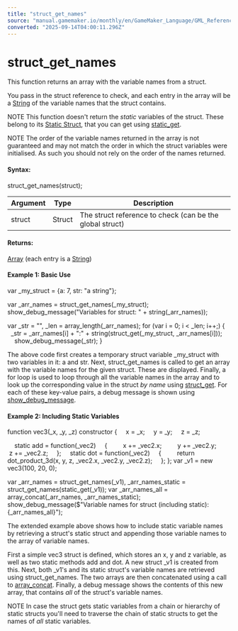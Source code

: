 ```yaml
---
title: "struct_get_names"
source: "manual.gamemaker.io/monthly/en/GameMaker_Language/GML_Reference/Variable_Functions/variable_struct_get_names.htm"
converted: "2025-09-14T04:00:11.296Z"
---
```


# struct\_get\_names

This function returns an array with the variable names from a struct.

You pass in the struct reference to check, and each entry in the array will be a [String](../../GML_Overview/Data_Types.md) of the variable names that the struct contains.

NOTE This function doesn't return the _static_ variables of the struct. These belong to its [Static Struct](../../GML_Overview/Structs/Static_Structs.md), that you can get using [static\_get](static_get.md).

NOTE The order of the variable names returned in the array is not guaranteed and may not match the order in which the struct variables were initialised. As such you should not rely on the order of the names returned.

#### Syntax:

struct\_get\_names(struct);

| Argument | Type | Description |
| --- | --- | --- |
| struct | Struct | The struct reference to check (can be the global struct) |

#### Returns:

[Array](../../GML_Overview/Arrays.md) (each entry is a [String](../../GML_Overview/Data_Types.md))

#### Example 1: Basic Use

var \_my\_struct = {a: 7, str: "a string"};

var \_arr\_names = struct\_get\_names(\_my\_struct);
show\_debug\_message("Variables for struct: " + string(\_arr\_names));

var \_str = "", \_len = array\_length(\_arr\_names);
for (var i = 0; i < \_len; i++;)
{
    \_str = \_arr\_names\[i\] + ":" + string(struct\_get(\_my\_struct, \_arr\_names\[i\]));
    show\_debug\_message(\_str);
}

The above code first creates a temporary struct variable \_my\_struct with two variables in it: a and str. Next, struct\_get\_names is called to get an array with the variable names for the given struct. These are displayed. Finally, a for loop is used to loop through all the variable names in the array and to look up the corresponding value in the struct _by name_ using [struct\_get](variable_struct_get.md). For each of these key-value pairs, a debug message is shown using [show\_debug\_message](../../../../../../GameMaker_Language/GML_Reference/Debugging/show_debug_message.md).

#### Example 2: Including Static Variables

function vec3(\_x, \_y, \_z) constructor
{
    x = \_x;
    y = \_y;
    z = \_z;

    static add = function(\_vec2)
    {
        x += \_vec2.x;
        y += \_vec2.y;
        z += \_vec2.z;
    };
    static dot = function(\_vec2)
    {
        return dot\_product\_3d(x, y, z, \_vec2.x, \_vec2.y, \_vec2.z);
    };
};
var \_v1 = new vec3(100, 20, 0);

var \_arr\_names = struct\_get\_names(\_v1), \_arr\_names\_static = struct\_get\_names(static\_get(\_v1));
var \_arr\_names\_all = array\_concat(\_arr\_names, \_arr\_names\_static);
show\_debug\_message($"Variable names for struct (including static): {\_arr\_names\_all}");

The extended example above shows how to include static variable names by retrieving a struct's static struct and appending those variable names to the array of variable names.

First a simple vec3 struct is defined, which stores an x, y and z variable, as well as two static methods add and dot. A new struct \_v1 is created from this. Next, both \_v1's and its static struct's variable names are retrieved using struct\_get\_names. The two arrays are then concatenated using a call to [array\_concat](array_concat.md). Finally, a debug message shows the contents of this new array, that contains _all_ of the struct's variable names.

NOTE In case the struct gets static variables from a chain or hierarchy of static structs you'll need to traverse the chain of static structs to get the names of _all_ static variables.